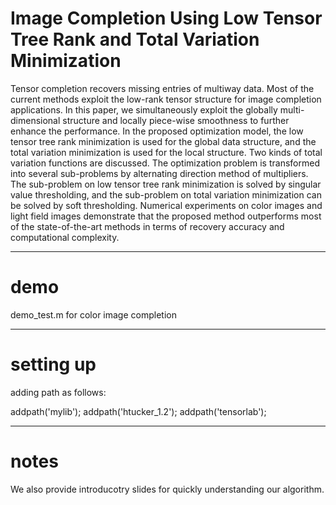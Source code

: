 # Image Completion Using Low Tensor Tree Rank and Total Variation Minimization

Tensor completion recovers missing entries of multiway data. Most of the current methods exploit the low-rank tensor structure for image completion applications. In this paper, we simultaneously exploit the globally multi-dimensional structure and locally piece-wise smoothness to further enhance the performance. In the proposed optimization model, the low tensor tree rank minimization is used for the global data structure, and the total variation minimization is used for the local structure. Two kinds of total variation functions are discussed. The optimization problem is transformed into several sub-problems by alternating direction method of multipliers. The sub-problem on low tensor tree rank minimization is solved by singular value thresholding, and the sub-problem on total variation minimization can be solved by soft thresholding. Numerical experiments on color images and light field images demonstrate that the proposed
method outperforms most of the state-of-the-art methods in terms of recovery accuracy and computational complexity.


------------------------------------------------------
# demo

demo_test.m for color image completion

------------------------------------------------------
# setting up

adding path as follows:

addpath('mylib');
addpath('htucker_1.2');
addpath('tensorlab');

------------------------------------------------------
# notes

We also provide introducotry slides for quickly understanding our algorithm. 
